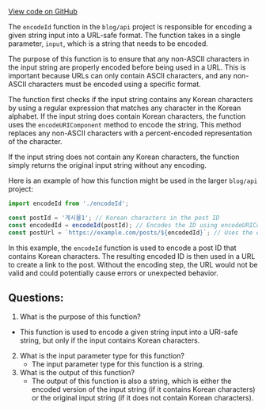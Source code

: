 [View code on GitHub](https://github.com/gaerongsalon/blog/src/article/encodeId.ts)

The `encodeId` function in the `blog/api` project is responsible for encoding a given string input into a URL-safe format. The function takes in a single parameter, `input`, which is a string that needs to be encoded. 

The purpose of this function is to ensure that any non-ASCII characters in the input string are properly encoded before being used in a URL. This is important because URLs can only contain ASCII characters, and any non-ASCII characters must be encoded using a specific format. 

The function first checks if the input string contains any Korean characters by using a regular expression that matches any character in the Korean alphabet. If the input string does contain Korean characters, the function uses the `encodeURIComponent` method to encode the string. This method replaces any non-ASCII characters with a percent-encoded representation of the character. 

If the input string does not contain any Korean characters, the function simply returns the original input string without any encoding. 

Here is an example of how this function might be used in the larger `blog/api` project:

```javascript
import encodeId from './encodeId';

const postId = '게시물1'; // Korean characters in the post ID
const encodedId = encodeId(postId); // Encodes the ID using encodeURIComponent
const postUrl = `https://example.com/posts/${encodedId}`; // Uses the encoded ID in a URL
```

In this example, the `encodeId` function is used to encode a post ID that contains Korean characters. The resulting encoded ID is then used in a URL to create a link to the post. Without the encoding step, the URL would not be valid and could potentially cause errors or unexpected behavior.
## Questions: 
 1. What is the purpose of this function?
   - This function is used to encode a given string input into a URI-safe string, but only if the input contains Korean characters.
2. What is the input parameter type for this function?
   - The input parameter type for this function is a string.
3. What is the output of this function?
   - The output of this function is also a string, which is either the encoded version of the input string (if it contains Korean characters) or the original input string (if it does not contain Korean characters).